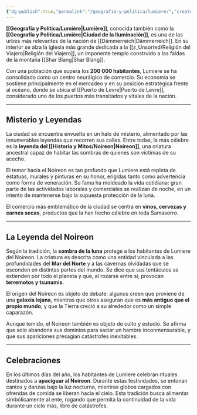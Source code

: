 ```yaml
---
{"dg-publish":true,"permalink":"/geografia-y-politica/lumiere/","created":"2025-08-16T20:09:02.880-06:00","updated":"2025-08-25T14:55:50.000-06:00"}
---
```


**[[Geografía y Politica/Lumière\|Lumière]]**, conocida también como la **[[Geografía y Politica/Lumière\|Ciudad de la Iluminación]]**, es una de las urbes más relevantes de la nación de [[Dämmerreich\|Dämmerreich]]. En su interior se alza la iglesia más grande dedicada a la [[z_Unsorted/Religión del Viajero\|Religión del Viajero]], un imponente templo construido a las faldas de la montaña [[Shar Blang\|Shar Blang]].

Con una población que supera los **200 000 habitantes**, Lumiere se ha consolidado como un centro neurálgico de comercio. Su economía se sostiene principalmente en el mercadeo y en su posición estratégica frente al océano, donde se ubica el [[Puerto de Levre\|Puerto de Levre]], considerado uno de los puertos más transitados y vitales de la nación.

---

## Misterio y Leyendas

La ciudad se encuentra envuelta en un halo de misterio, alimentado por las innumerables leyendas que recorren sus calles. Entre todas, la más célebre es la **leyenda del [[Historia y Mitos/Noireon\|Noireon]]**, una criatura ancestral capaz de habitar las sombras de quienes son víctimas de su acecho.

El temor hacia el Noireon es tan profundo que Lumiere está repleta de estatuas, murales y pinturas en su honor, erigidas tanto como advertencia como forma de veneración. Su fama ha moldeado la vida cotidiana: gran parte de las actividades laborales y comerciales se realizan de noche, en un intento de mantenerse bajo la supuesta protección de la luna.

El comercio más emblemático de la ciudad se centra en **vinos, cervezas y carnes secas**, productos que la han hecho célebre en toda Samasorro.

---

## La Leyenda del Noireon

Según la tradición, la **sombra de la luna** protege a los habitantes de Lumiere del Noireon. La criatura es descrita como una entidad vinculada a las profundidades del **Mar del Norte** y a las cavernas olvidadas que se esconden en distintas partes del mundo. Se dice que sus tentáculos se extienden por todo el planeta y que, al rozarse entre sí, provocan **terremotos y tsunamis**.

El origen del Noireon es objeto de debate: algunos creen que proviene de una **galaxia lejana**, mientras que otros aseguran que es **más antiguo que el propio mundo**, y que la Tierra creció a su alrededor como un simple caparazón.

Aunque temido, el Noireon también es objeto de culto y estudio. Se afirma que solo abandona sus dominios para saciar un hambre inconmensurable, y que sus apariciones presagian catástrofes inevitables.

---

## Celebraciones

En los últimos días del año, los habitantes de Lumiere celebran rituales destinados a **apaciguar al Noireon**. Durante estas festividades, se entonan cantos y danzas bajo la luz nocturna, mientras globos cargados con ofrendas de comida se liberan hacia el cielo. Esta tradición busca alimentar simbólicamente al ente, rogando que permita la continuidad de la vida durante un ciclo más, libre de catástrofes.